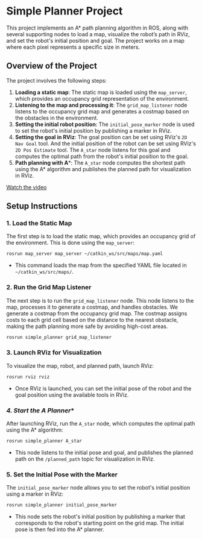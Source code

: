 
# **Simple Planner Project**

This project implements an A* path planning algorithm in ROS, along with several supporting nodes to load a map, visualize the robot’s path in RViz, and set the robot's initial position and goal. The project works on a map where each pixel represents a specific size in meters.



## **Overview of the Project**

The project involves the following steps:
1. **Loading a static map**: The static map is loaded using the `map_server`, which provides an occupancy grid representation of the environment.
2. **Listening to the map and processing it**: The `grid_map_listener` node listens to the occupancy grid map and generates a costmap based on the obstacles in the environment.
3. **Setting the initial robot position**: The `initial_pose_marker` node is used to set the robot's initial position by publishing a marker in RViz.
4. **Setting the goal in RViz**: The goal position can be set using RViz's `2D Nav Goal` tool. And the initial position of the robot can be set using RViz's `2D Pos Estimate` tool.  The `A_star` node listens for this goal and computes the optimal path from the robot's initial position to the goal.
5. **Path planning with A***: The `A_star` node computes the shortest path using the A* algorithm and publishes the planned path for visualization in RViz.

[Watch the video](https://drive.google.com/file/d/19fhCVT62H5O7-elryMddDX72EevoF78h/view?usp=sharing)

## **Setup Instructions**

### **1. Load the Static Map**
The first step is to load the static map, which provides an occupancy grid of the environment. This is done using the `map_server`:

```bash
rosrun map_server map_server ~/catkin_ws/src/maps/map.yaml
```

- This command loads the map from the specified YAML file located in `~/catkin_ws/src/maps/`.

### **2. Run the Grid Map Listener**
The next step is to run the `grid_map_listener` node. This node listens to the map, processes it to generate a costmap, and handles obstacles.
We generate a costmap from the occupancy grid map. The costmap assigns costs to each grid cell based on the distance to the nearest obstacle, making the path planning more safe by avoiding high-cost areas.

```bash
rosrun simple_planner grid_map_listener
```

### **3. Launch RViz for Visualization**
To visualize the map, robot, and planned path, launch RViz:

```bash
rosrun rviz rviz
```

- Once RViz is launched, you can set the initial pose of the robot and the goal position using the available tools in RViz.

### **4. Start the A* Planner**
After launching RViz, run the `A_star` node, which computes the optimal path using the A* algorithm:

```bash
rosrun simple_planner A_star
```

- This node listens to the initial pose and goal, and publishes the planned path on the `/planned_path` topic for visualization in RViz.

### **5. Set the Initial Pose with the Marker**
The `initial_pose_marker` node allows you to set the robot's initial position using a marker in RViz:

```bash
rosrun simple_planner initial_pose_marker
```

- This node sets the robot's initial position by publishing a marker that corresponds to the robot's starting point on the grid map. The initial pose is then fed into the A* planner.



